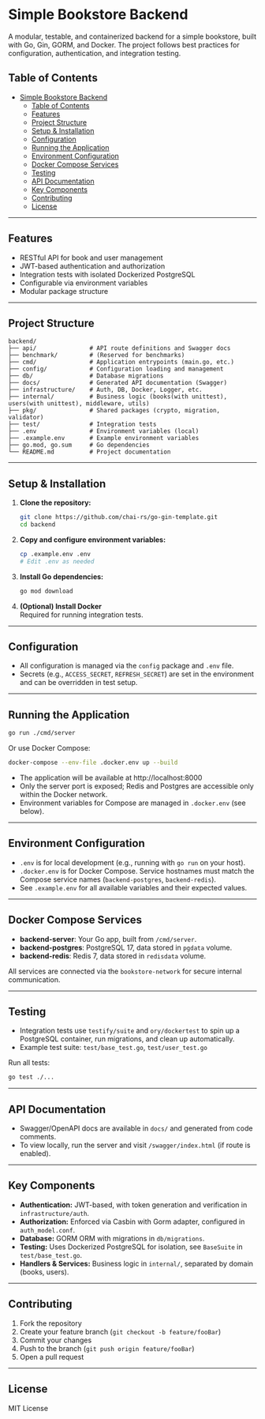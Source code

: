 # Simple Bookstore Backend

A modular, testable, and containerized backend for a simple bookstore, built with Go, Gin, GORM, and Docker. The project follows best practices for configuration, authentication, and integration testing.

## Table of Contents

- [Simple Bookstore Backend](#simple-bookstore-backend)
  - [Table of Contents](#table-of-contents)
  - [Features](#features)
  - [Project Structure](#project-structure)
  - [Setup \& Installation](#setup--installation)
  - [Configuration](#configuration)
  - [Running the Application](#running-the-application)
  - [Environment Configuration](#environment-configuration)
  - [Docker Compose Services](#docker-compose-services)
  - [Testing](#testing)
  - [API Documentation](#api-documentation)
  - [Key Components](#key-components)
  - [Contributing](#contributing)
  - [License](#license)

---

## Features

- RESTful API for book and user management
- JWT-based authentication and authorization
- Integration tests with isolated Dockerized PostgreSQL
- Configurable via environment variables
- Modular package structure

---

## Project Structure

```
backend/
├── api/               # API route definitions and Swagger docs
├── benchmark/         # (Reserved for benchmarks)
├── cmd/               # Application entrypoints (main.go, etc.)
├── config/            # Configuration loading and management
├── db/                # Database migrations
├── docs/              # Generated API documentation (Swagger)
├── infrastructure/    # Auth, DB, Docker, Logger, etc.
├── internal/          # Business logic (books(with unittest), users(with unittest), middleware, utils)
├── pkg/               # Shared packages (crypto, migration, validator)
├── test/              # Integration tests
├── .env               # Environment variables (local)
├── .example.env       # Example environment variables
├── go.mod, go.sum     # Go dependencies
└── README.md          # Project documentation
```

---

## Setup & Installation

1. **Clone the repository:**
   ```sh
   git clone https://github.com/chai-rs/go-gin-template.git
   cd backend
   ```

2. **Copy and configure environment variables:**
   ```sh
   cp .example.env .env
   # Edit .env as needed
   ```

3. **Install Go dependencies:**
   ```sh
   go mod download
   ```

4. **(Optional) Install Docker**  
   Required for running integration tests.

---

## Configuration

- All configuration is managed via the `config` package and `.env` file.
- Secrets (e.g., `ACCESS_SECRET`, `REFRESH_SECRET`) are set in the environment and can be overridden in test setup.

---

## Running the Application

```sh
go run ./cmd/server
```

Or use Docker Compose:

```sh
docker-compose --env-file .docker.env up --build
```

- The application will be available at http://localhost:8000
- Only the server port is exposed; Redis and Postgres are accessible only within the Docker network.
- Environment variables for Compose are managed in `.docker.env` (see below).

---

## Environment Configuration

- `.env` is for local development (e.g., running with `go run` on your host).
- `.docker.env` is for Docker Compose. Service hostnames must match the Compose service names (`backend-postgres`, `backend-redis`).
- See `.example.env` for all available variables and their expected values.

---

## Docker Compose Services

- **backend-server**: Your Go app, built from `/cmd/server`.
- **backend-postgres**: PostgreSQL 17, data stored in `pgdata` volume.
- **backend-redis**: Redis 7, data stored in `redisdata` volume.

All services are connected via the `bookstore-network` for secure internal communication.

---

## Testing

- Integration tests use `testify/suite` and `ory/dockertest` to spin up a PostgreSQL container, run migrations, and clean up automatically.
- Example test suite: `test/base_test.go`, `test/user_test.go`

Run all tests:

```sh
go test ./...
```

---

## API Documentation

- Swagger/OpenAPI docs are available in `docs/` and generated from code comments.
- To view locally, run the server and visit `/swagger/index.html` (if route is enabled).

---

## Key Components

- **Authentication:** JWT-based, with token generation and verification in `infrastructure/auth`.
- **Authorization:** Enforced via Casbin with Gorm adapter, configured in `auth_model.conf`.
- **Database:** GORM ORM with migrations in `db/migrations`.
- **Testing:** Uses Dockerized PostgreSQL for isolation, see `BaseSuite` in `test/base_test.go`.
- **Handlers & Services:** Business logic in `internal/`, separated by domain (books, users).

---

## Contributing

1. Fork the repository
2. Create your feature branch (`git checkout -b feature/fooBar`)
3. Commit your changes
4. Push to the branch (`git push origin feature/fooBar`)
5. Open a pull request

---

## License

MIT License
